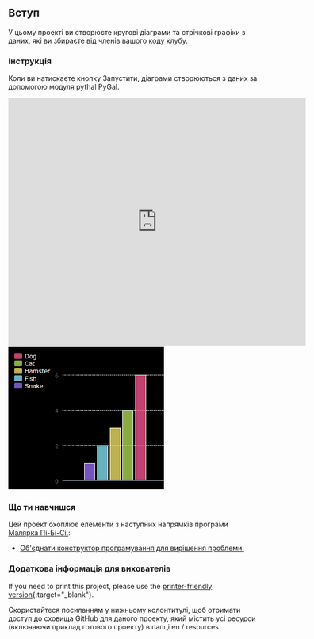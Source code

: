 ## Вступ

У цьому проекті ви створюєте кругові діаграми та стрічкові графіки з даних, які ви збираєте від членів вашого коду клубу.

### Інструкція

Коли ви натискаєте кнопку Запустити, діаграми створюються з даних за допомогою модуля pythal PyGal.

<div class="trinket">
  <iframe src="https://trinket.io/embed/python/70d24d92b8?outputOnly=true&start=result" width="600" height="500" frameborder="0" marginwidth="0" marginheight="0" allowfullscreen>
  </iframe>
  <img src="images/pets-finished.png">
</div>

### Що ти навчишся

Цей проект охоплює елементи з наступних напрямків програми [Малярка Пі-Бі-Сі.](http://rpf.io/curriculum):

+ [Об'єднати конструктор програмування для вирішення проблеми.](https://www.raspberrypi.org/curriculum/programming/builder/)

### Додаткова інформація для вихователів

If you need to print this project, please use the [printer-friendly version](https://projects.raspberrypi.org/en/projects/popular-pets/print){:target="_blank"}.

Скористайтеся посиланням у нижньому колонтитулі, щоб отримати доступ до сховища GitHub для даного проекту, який містить усі ресурси (включаючи приклад готового проекту) в папці en / resources.